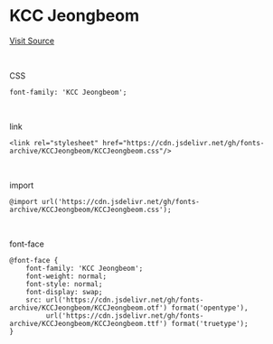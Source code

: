 # KCC Jeongbeom

[Visit Source](https://gongu.copyright.or.kr/gongu/wrt/wrt/view.do?wrtSn=13300206&menuNo=200023)

&nbsp;

CSS

```
font-family: 'KCC Jeongbeom';
```

&nbsp;

link

```
<link rel="stylesheet" href="https://cdn.jsdelivr.net/gh/fonts-archive/KCCJeongbeom/KCCJeongbeom.css"/>
```

&nbsp;

import

```
@import url('https://cdn.jsdelivr.net/gh/fonts-archive/KCCJeongbeom/KCCJeongbeom.css');
```

&nbsp;

font-face

```
@font-face {
    font-family: 'KCC Jeongbeom';
    font-weight: normal;
    font-style: normal;
    font-display: swap;
    src: url('https://cdn.jsdelivr.net/gh/fonts-archive/KCCJeongbeom/KCCJeongbeom.otf') format('opentype'),
         url('https://cdn.jsdelivr.net/gh/fonts-archive/KCCJeongbeom/KCCJeongbeom.ttf') format('truetype');
}
```
